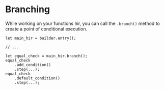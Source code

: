 # Branching

While working on your functions hir, you can call the `.branch()` method to create a point of conditional execution.

``` rust,no_run
let main_hir = builder.entry();

// ...

let equal_check = main_hir.branch();
equal_check
    .add_condition()
    .step(...);
equal_check
    .default_condition()
    .step(...);
```
